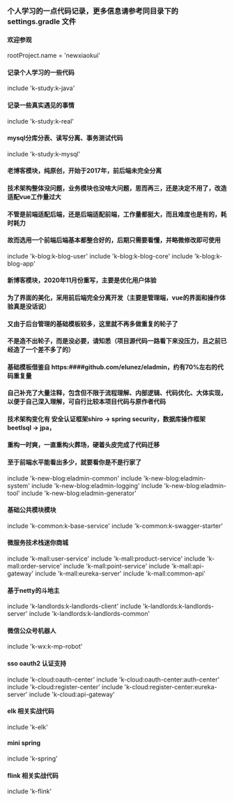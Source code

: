 ### 个人学习的一点代码记录，更多信息请参考同目录下的 settings.gradle 文件

#### 欢迎参观
rootProject.name = 'newxiaokui'
#### 记录个人学习的一些代码
include 'k-study:k-java'
#### 记录一些真实遇见的事情
include 'k-study:k-real'
#### mysql分库分表、读写分离、事务测试代码
include 'k-study:k-mysql'

#### 老博客模块，纯原创，开始于2017年，前后端未完全分离
#### 技术架构整体没问题，业务模块也没啥大问题，思而再三，还是决定不用了，改造适配vue工作量过大
#### 不管是前端适配后端，还是后端适配前端，工作量都挺大，而且难度也是有的，耗时耗力
#### 故而选用一个前端后端基本都整合好的，后期只需要看懂，并略微修改即可使用
include 'k-blog:k-blog-user'
include 'k-blog:k-blog-core'
include 'k-blog:k-blog-app'

#### 新博客模块，2020年11月份重写，主要是优化用户体验
#### 为了界面的美化，采用前后端完全分离开发（主要是管理端，vue的界面和操作体验真是没话说）
#### 又由于后台管理的基础模板较多，这里就不再多做重复的轮子了
#### 不是造不出轮子，而是没必要，请知悉（项目源代码一路看下来没压力，且之前已经造了一个差不多了的）
#### 基础模板借鉴自 https:####github.com/elunez/eladmin，约有70%左右的代码重复量
#### 自己补充了大量注释，包含但不限于流程理解、内部逻辑、代码优化、大体实现，以便于自己深入理解，可自行比较本项目代码与原作者代码
#### 技术架构变化有 安全认证框架shiro -> spring security，数据库操作框架beetlsql -> jpa，
#### 重构一时爽，一直重构火葬场，硬着头皮完成了代码迁移
#### 至于前端水平能看出多少，就要看你是不是行家了
include 'k-new-blog:eladmin-common'
include 'k-new-blog:eladmin-system'
include 'k-new-blog:eladmin-logging'
include 'k-new-blog:eladmin-tool'
include 'k-new-blog:eladmin-generator'

#### 基础公共模块模块
include 'k-common:k-base-service'
include 'k-common:k-swagger-starter'

#### 微服务技术栈迷你商城
include 'k-mall:user-service'
include 'k-mall:product-service'
include 'k-mall:order-service'
include 'k-mall:point-service'
include 'k-mall:api-gateway'
include 'k-mall:eureka-server'
include 'k-mall:common-api'

#### 基于netty的斗地主
include 'k-landlords:k-landlords-client'
include 'k-landlords:k-landlords-server'
include 'k-landlords:k-landlords-common'

#### 微信公众号机器人
include 'k-wx:k-mp-robot'

#### sso oauth2 认证支持
include 'k-cloud:oauth-center'
include 'k-cloud:oauth-center:auth-center'
include 'k-cloud:register-center'
include 'k-cloud:register-center:eureka-server'
include 'k-cloud:api-gateway'

#### elk 相关实战代码
include 'k-elk'

#### mini spring
include 'k-spring'

#### flink 相关实战代码
include 'k-flink'
